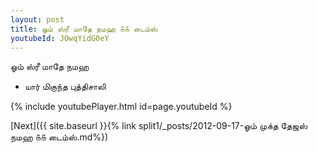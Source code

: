 ```yaml
---
layout: post
title: ஓம் ஸ்ரீ மாதே நமஹ ௧௧ டைம்ஸ்
youtubeId: JOwqYidG0eY
---
```

 
 
 ஓம் ஸ்ரீ மாதே நமஹ  
 
 -  யார் மிகுந்த புத்திசாலி 
 
  
 
  
 
 
 
 
 
 


{% include youtubePlayer.html id=page.youtubeId %}
 
[Next]({{ site.baseurl }}{% link  split1/_posts/2012-09-17-ஓம் முக்த தேஜஸ் நமஹ ௧௧ டைம்ஸ்.md%})
 
